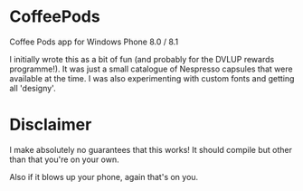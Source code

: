 # CoffeePods
Coffee Pods app for Windows Phone 8.0 / 8.1

I initially wrote this as a bit of fun (and probably for the DVLUP rewards programme!).
It was just a small catalogue of Nespresso capsules that were available at the time.
I was also experimenting with custom fonts and getting all 'designy'.

# Disclaimer

I make absolutely no guarantees that this works! It should compile but other than that
you're on your own.

Also if it blows up your phone, again that's on you.